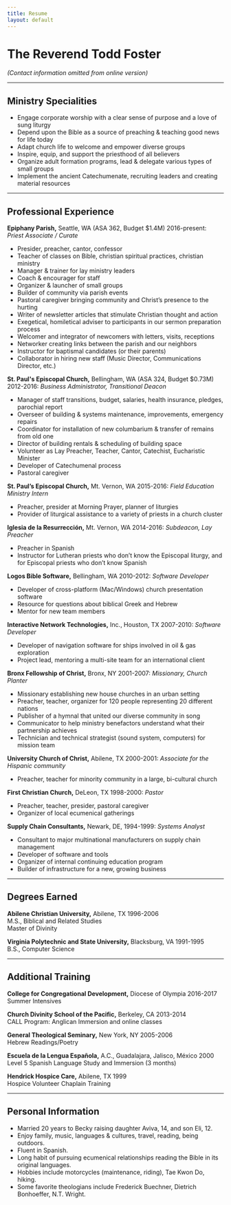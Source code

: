 ```yaml
---
title: Resume
layout: default
---
```


# The Reverend Todd Foster

_(Contact information omitted from online version)_


---
## Ministry Specialities
* Engage corporate worship with a clear sense of purpose and a love of sung liturgy
* Depend upon the Bible as a source of preaching & teaching good news for life today
* Adapt church life to welcome and empower diverse groups
* Inspire, equip, and support the priesthood of all believers
* Organize adult formation programs, lead & delegate various types of small groups
* Implement the ancient Catechumenate, recruiting leaders and creating material resources


---
## Professional Experience
**Epiphany Parish,** Seattle, WA (ASA 362, Budget $1.4M)	2016-present: _Priest Associate / Curate_
* Presider, preacher, cantor, confessor
* Teacher of classes on Bible, christian spiritual practices, christian ministry
* Manager & trainer for lay ministry leaders
* Coach & encourager for staff
* Organizer & launcher of small groups
* Builder of community via parish events
* Pastoral caregiver bringing community and Christ’s presence to the hurting
* Writer of newsletter articles that stimulate Christian thought and action
* Exegetical, homiletical adviser to participants in our sermon preparation process
* Welcomer and integrator of newcomers with letters, visits, receptions
* Networker creating links between the parish and our neighbors
* Instructor for baptismal candidates (or their parents)
* Collaborator in hiring new staff (Music Director, Communications Director, etc.)


**St. Paul's Episcopal Church,** Bellingham, WA (ASA 324, Budget $0.73M)	2012-2016: _Business Administrator, Transitional Deacon_
* Manager of staff transitions, budget, salaries, health insurance, pledges, parochial report
* Overseer of building & systems maintenance, improvements, emergency repairs
* Coordinator for installation of new columbarium & transfer of remains from old one
* Director of building rentals & scheduling of building space
* Volunteer as Lay Preacher, Teacher, Cantor, Catechist, Eucharistic Minister
* Developer of Catechumenal process
* Pastoral caregiver

**St. Paul’s Episcopal Church,** Mt. Vernon, WA 2015-2016: _Field Education Ministry Intern_
* Preacher, presider at Morning Prayer, planner of liturgies
* Provider of liturgical assistance to a variety of priests in a church cluster

**Iglesia de la Resurrección,** Mt. Vernon, WA  	2014-2016: _Subdeacon, Lay Preacher_
* Preacher in Spanish
* Instructor for Lutheran priests who don’t know the Episcopal liturgy, and for Episcopal priests who don’t know Spanish

**Logos Bible Software,** Bellingham, WA	2010-2012: _Software Developer_
* Developer of cross-platform (Mac/Windows) church presentation software
* Resource for questions about biblical Greek and Hebrew
* Mentor for new team members

**Interactive Network Technologies,** Inc., Houston, TX 	2007-2010: _Software Developer_
* Developer of navigation software for ships involved in oil & gas exploration
* Project lead, mentoring a multi-site team for an international client

**Bronx Fellowship of Christ,** Bronx, NY  	2001-2007: _Missionary, Church Planter_
* Missionary establishing new house churches in an urban setting
* Preacher, teacher, organizer for 120 people representing 20 different nations
* Publisher of a hymnal that united our diverse community in song
* Communicator to help ministry benefactors understand what their partnership achieves
* Technician and technical strategist (sound system, computers) for mission team

**University Church of Christ,** Abilene, TX 	2000-2001: _Associate for the Hispanic community_
* Preacher, teacher for minority community in a large, bi-cultural church

**First Christian Church,** DeLeon, TX 	1998-2000: _Pastor_
* Preacher, teacher, presider, pastoral caregiver
* Organizer of local ecumenical gatherings

**Supply Chain Consultants,** Newark, DE, 1994-1999: _Systems Analyst_
* Consultant to major multinational manufacturers on supply chain management
* Developer of software and tools
* Organizer of internal continuing education program
* Builder of infrastructure for a new, growing business


---
## Degrees Earned

**Abilene Christian University,** Abilene, TX 	1996-2006  
M.S., Biblical and Related Studies  
Master of Divinity

**Virginia Polytechnic and State University,** Blacksburg, VA 	1991-1995  
B.S., Computer Science


---
## Additional Training

**College for Congregational Development,** Diocese of Olympia	2016-2017  
Summer Intensives

**Church Divinity School of the Pacific,** Berkeley, CA 	2013-2014  
CALL Program: Anglican Immersion and online classes

**General Theological Seminary,** New York, NY 	2005-2006  
Hebrew Readings/Poetry

**Escuela de la Lengua Española,** A.C., Guadalajara, Jalisco, México	2000  
Level 5 Spanish Language Study and Immersion (3 months)

**Hendrick Hospice Care,** Abilene, TX	1999  
Hospice Volunteer Chaplain Training


---

## Personal Information
* Married 20 years to Becky raising daughter Aviva, 14, and son Eli, 12.
* Enjoy family, music, languages & cultures, travel, reading, being outdoors.
* Fluent in Spanish.
* Long habit of pursuing ecumenical relationships reading the Bible in its original languages.
* Hobbies include motorcycles (maintenance, riding), Tae Kwon Do, hiking.
* Some favorite theologians include Frederick Buechner, Dietrich Bonhoeffer, N.T. Wright.

